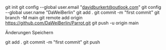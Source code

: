 git init
git config --global user.email "davidburkert@outlook.com"
git config --global user.name "DaWeiBerlin"
git add .
git commit -m "first commit"
git branch -M main
git remote add origin https://github.com/DaWeiBerlin/Parrot.git
git push -u origin main

Änderungen Speichern

git add .
git commit -m "first commit"
git push


